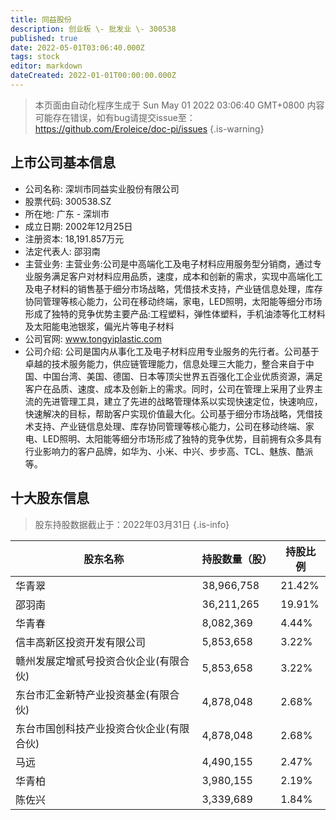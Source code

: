 ```yaml
---
title: 同益股份
description: 创业板 \- 批发业 \- 300538
published: true
date: 2022-05-01T03:06:40.000Z
tags: stock
editor: markdown
dateCreated: 2022-01-01T00:00:00.000Z
---
```


> 本页面由自动化程序生成于 Sun May 01 2022 03:06:40 GMT+0800
> 内容可能存在错误，如有bug请提交issue至：https://github.com/Eroleice/doc-pi/issues
{.is-warning}

## 上市公司基本信息
- 公司名称: 深圳市同益实业股份有限公司
- 股票代码: 300538.SZ
- 所在地: 广东 - 深圳市
- 成立日期: 2002年12月25日
- 注册资本: 18,191.857万元
- 法定代表人: 邵羽南
- 主营业务: 主营业务:公司是中高端化工及电子材料应用服务型分销商，通过专业服务满足客户对材料应用品质，速度，成本和创新的需求，实现中高端化工及电子材料的销售基于细分市场战略，凭借技术支持，产业链信息处理，库存协同管理等核心能力，公司在移动终端，家电，LED照明，太阳能等细分市场形成了独特的竞争优势主要产品:工程塑料，弹性体塑料，手机油漆等化工材料及太阳能电池银浆，偏光片等电子材料
- 公司官网: www.tongyiplastic.com
- 公司介绍: 公司是国内从事化工及电子材料应用专业服务的先行者。公司基于卓越的技术服务能力，供应链管理能力，信息处理三大能力，整合来自于中国、中国台湾、美国、德国、日本等顶尖世界五百强化工企业优质资源，满足客户在品质、速度、成本及创新上的需求。同时，公司在管理上采用了业界主流的先进管理工具，建立了先进的战略管理体系以实现快速定位，快速响应，快速解决的目标，帮助客户实现价值最大化。公司基于细分市场战略，凭借技术支持、产业链信息处理、库存协同管理等核心能力，公司在移动终端、家电、LED照明、太阳能等细分市场形成了独特的竞争优势，目前拥有众多具有行业影响力的客户品牌，如华为、小米、中兴、步步高、TCL、魅族、酷派等。


## 十大股东信息
> 股东持股数据截止于：2022年03月31日
{.is-info}

| 股东名称 | 持股数量（股） | 持股比例 |
| --- | --- | --- |
| 华青翠 | 38,966,758 | 21.42% |
| 邵羽南 | 36,211,265 | 19.91% |
| 华青春 | 8,082,369 | 4.44% |
| 信丰高新区投资开发有限公司 | 5,853,658 | 3.22% |
| 赣州发展定增贰号投资合伙企业(有限合伙) | 5,853,658 | 3.22% |
| 东台市汇金新特产业投资基金(有限合伙) | 4,878,048 | 2.68% |
| 东台市国创科技产业投资合伙企业(有限合伙) | 4,878,048 | 2.68% |
| 马远 | 4,490,155 | 2.47% |
| 华青柏 | 3,980,155 | 2.19% |
| 陈佐兴 | 3,339,689 | 1.84% |




